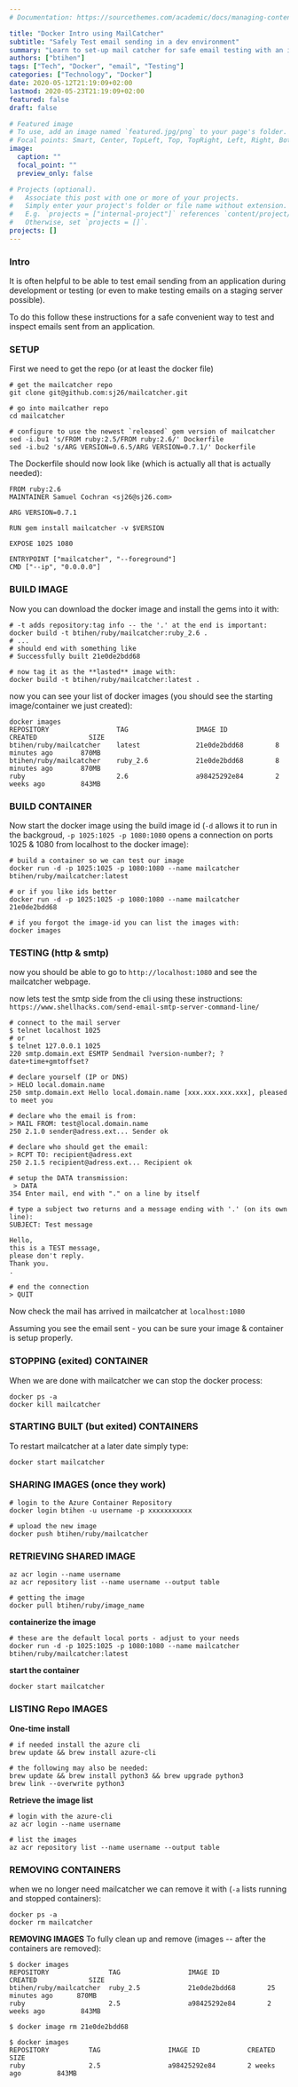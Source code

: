 ```yaml
---
# Documentation: https://sourcethemes.com/academic/docs/managing-content/

title: "Docker Intro using MailCatcher"
subtitle: "Safely Test email sending in a dev environment"
summary: "Learn to set-up mail catcher for safe email testing with an introduction to Docker"
authors: ["btihen"]
tags: ["Tech", "Docker", "email", "Testing"]
categories: ["Technology", "Docker"]
date: 2020-05-12T21:19:09+02:00
lastmod: 2020-05-23T21:19:09+02:00
featured: false
draft: false

# Featured image
# To use, add an image named `featured.jpg/png` to your page's folder.
# Focal points: Smart, Center, TopLeft, Top, TopRight, Left, Right, BottomLeft, Bottom, BottomRight.
image:
  caption: ""
  focal_point: ""
  preview_only: false

# Projects (optional).
#   Associate this post with one or more of your projects.
#   Simply enter your project's folder or file name without extension.
#   E.g. `projects = ["internal-project"]` references `content/project/deep-learning/index.md`.
#   Otherwise, set `projects = []`.
projects: []
---
```

### **Intro**

It is often helpful to be able to test email sending from an application during development or testing (or even to make testing emails on a staging server possible).

To do this follow these instructions for a safe convenient way to test and inspect emails sent from an application.

### **SETUP**

First we need to get the repo (or at least the docker file)
```
# get the mailcatcher repo
git clone git@github.com:sj26/mailcatcher.git

# go into mailcather repo
cd mailcatcher

# configure to use the newest `released` gem version of mailcatcher
sed -i.bu1 's/FROM ruby:2.5/FROM ruby:2.6/' Dockerfile
sed -i.bu2 's/ARG VERSION=0.6.5/ARG VERSION=0.7.1/' Dockerfile
```

The Dockerfile should now look like (which is actually all that is actually needed):
```
FROM ruby:2.6
MAINTAINER Samuel Cochran <sj26@sj26.com>

ARG VERSION=0.7.1

RUN gem install mailcatcher -v $VERSION

EXPOSE 1025 1080

ENTRYPOINT ["mailcatcher", "--foreground"]
CMD ["--ip", "0.0.0.0"]
```

### **BUILD IMAGE**

Now you can download the docker image and install the gems into it with:
```
# -t adds repository:tag info -- the '.' at the end is important:
docker build -t btihen/ruby/mailcatcher:ruby_2.6 .
# ...
# should end with something like
# Successfully built 21e0de2bdd68

# now tag it as the **lasted** image with:
docker build -t btihen/ruby/mailcatcher:latest .
```

now you can see your list of docker images (you should see the starting image/container we just created):
```
docker images
REPOSITORY                 TAG                 IMAGE ID            CREATED             SIZE
btihen/ruby/mailcatcher    latest              21e0de2bdd68        8 minutes ago       870MB
btihen/ruby/mailcatcher    ruby_2.6            21e0de2bdd68        8 minutes ago       870MB
ruby                       2.6                 a98425292e84        2 weeks ago         843MB
```

### **BUILD CONTAINER**

Now start the docker image using the build image id (`-d` allows it to run in the backgroud, `-p 1025:1025 -p 1080:1080` opens a connection on ports 1025 & 1080 from localhost to the docker image):

```
# build a container so we can test our image
docker run -d -p 1025:1025 -p 1080:1080 --name mailcatcher btihen/ruby/mailcatcher:latest

# or if you like ids better
docker run -d -p 1025:1025 -p 1080:1080 --name mailcatcher 21e0de2bdd68

# if you forgot the image-id you can list the images with:
docker images
```

### **TESTING (http & smtp)**

now you should be able to go to `http://localhost:1080` and see the mailcatcher webpage.

now lets test the smtp side from the cli using these instructions: `https://www.shellhacks.com/send-email-smtp-server-command-line/`
```
# connect to the mail server
$ telnet localhost 1025
# or
$ telnet 127.0.0.1 1025
220 smtp.domain.ext ESMTP Sendmail ?version-number?; ?date+time+gmtoffset?

# declare yourself (IP or DNS)
> HELO local.domain.name
250 smtp.domain.ext Hello local.domain.name [xxx.xxx.xxx.xxx], pleased to meet you

# declare who the email is from:
> MAIL FROM: test@local.domain.name
250 2.1.0 sender@adress.ext... Sender ok

# declare who should get the email:
> RCPT TO: recipient@adress.ext
250 2.1.5 recipient@adress.ext... Recipient ok

# setup the DATA transmission:
 > DATA
354 Enter mail, end with "." on a line by itself

# type a subject two returns and a message ending with '.' (on its own line):
SUBJECT: Test message

Hello,
this is a TEST message,
please don't reply.
Thank you.
.

# end the connection
> QUIT
```
Now check the mail has arrived in mailcatcher at `localhost:1080`

Assuming you see the email sent - you can be sure your image & container is setup properly.


### **STOPPING (exited) CONTAINER**

When we are done with mailcatcher we can stop the docker process:
```
docker ps -a
docker kill mailcatcher
```

### **STARTING BUILT (but exited) CONTAINERS**
To restart mailcatcher at a later date simply type:

`docker start mailcatcher`


### **SHARING IMAGES (once they work)**

```
# login to the Azure Container Repository
docker login btihen -u username -p xxxxxxxxxxx

# upload the new image
docker push btihen/ruby/mailcatcher
```

### **RETRIEVING SHARED IMAGE**

```
az acr login --name username
az acr repository list --name username --output table

# getting the image
docker pull btihen/ruby/image_name
```

**containerize the image**
```
# these are the default local ports - adjust to your needs
docker run -d -p 1025:1025 -p 1080:1080 --name mailcatcher btihen/ruby/mailcatcher:latest
```

**start the container**
```
docker start mailcatcher
```


### **LISTING Repo IMAGES**

**One-time install**
```
# if needed install the azure cli
brew update && brew install azure-cli

# the following may also be needed:
brew update && brew install python3 && brew upgrade python3
brew link --overwrite python3
```

**Retrieve the image list**
```
# login with the azure-cli
az acr login --name username

# list the images
az acr repository list --name username --output table
```

### **REMOVING CONTAINERS**
when we no longer need mailcatcher we can remove it with (`-a` lists running and stopped containers):
```
docker ps -a
docker rm mailcatcher
```

**REMOVING IMAGES**
To fully clean up and remove (images -- after the containers are removed):
```
$ docker images
REPOSITORY               TAG                 IMAGE ID            CREATED             SIZE
btihen/ruby/mailcatcher  ruby_2.5            21e0de2bdd68        25 minutes ago      870MB
ruby                     2.5                 a98425292e84        2 weeks ago         843MB

$ docker image rm 21e0de2bdd68

$ docker images
REPOSITORY          TAG                 IMAGE ID            CREATED             SIZE
ruby                2.5                 a98425292e84        2 weeks ago         843MB
```
